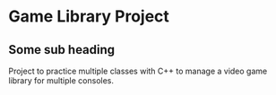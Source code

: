 # Game Library Project
## Some sub heading

Project to practice multiple classes with C++ to manage a video game library for multiple consoles. 